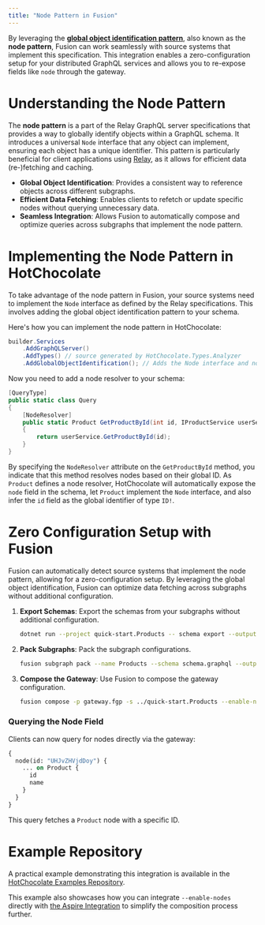 ```yaml
---
title: "Node Pattern in Fusion"
---
```


By leveraging the [**global object identification pattern**](https://graphql.org/learn/global-object-identification/), also known as the **node pattern**, Fusion can work seamlessly with source systems that implement this specification. This integration enables a zero-configuration setup for your distributed GraphQL services and allows you to re-expose fields like `node` through the gateway.

# Understanding the Node Pattern

The **node pattern** is a part of the Relay GraphQL server specifications that provides a way to globally identify objects within a GraphQL schema. It introduces a universal `Node` interface that any object can implement, ensuring each object has a unique identifier. This pattern is particularly beneficial for client applications using [Relay](https://relay.dev), as it allows for efficient data (re-)fetching and caching.

- **Global Object Identification**: Provides a consistent way to reference objects across different subgraphs.
- **Efficient Data Fetching**: Enables clients to refetch or update specific nodes without querying unnecessary data.
- **Seamless Integration**: Allows Fusion to automatically compose and optimize queries across subgraphs that implement the node pattern.

# Implementing the Node Pattern in HotChocolate

To take advantage of the node pattern in Fusion, your source systems need to implement the `Node` interface as defined by the Relay specifications.
This involves adding the global object identification pattern to your schema.

Here's how you can implement the node pattern in HotChocolate:

```csharp
builder.Services
    .AddGraphQLServer()
    .AddTypes() // source generated by HotChocolate.Types.Analyzer
    .AddGlobalObjectIdentification(); // Adds the Node interface and node field
```

Now you need to add a node resolver to your schema:

```csharp
[QueryType]
public static class Query
{
    [NodeResolver]
    public static Product GetProductById(int id, IProductService userService)
    {
        return userService.GetProductById(id);
    }
}
```

By specifying the `NodeResolver` attribute on the `GetProductById` method, you indicate that this method resolves nodes based on their global ID. As `Product` defines a node resolver, HotChocolate will automatically expose the `node` field in the schema, let `Product` implement the `Node` interface, and also infer the `id` field as the global identifier of type `ID!`.

# Zero Configuration Setup with Fusion

Fusion can automatically detect source systems that implement the node pattern, allowing for a zero-configuration setup. By leveraging the global object identification, Fusion can optimize data fetching across subgraphs without additional configuration.

1. **Export Schemas**: Export the schemas from your subgraphs without additional configuration.

   ```bash
   dotnet run --project quick-start.Products -- schema export --output schema.graphql
   ```

2. **Pack Subgraphs**: Pack the subgraph configurations.

   ```bash
   fusion subgraph pack --name Products --schema schema.graphql --output products.fsp
   ```

3. **Compose the Gateway**: Use Fusion to compose the gateway configuration.

   ```bash
   fusion compose -p gateway.fgp -s ../quick-start.Products --enable-nodes
   ```

### Querying the Node Field

Clients can now query for nodes directly via the gateway:

```graphql
{
  node(id: "UHJvZHVjdDoy") {
    ... on Product {
      id
      name
    }
  }
}
```

This query fetches a `Product` node with a specific ID.

# Example Repository

A practical example demonstrating this integration is available in the [HotChocolate Examples Repository](https://github.com/ChilliCream/hotchocolate-examples/tree/master/fusion/relay-schema).

This example also showcases how you can integrate `--enable-nodes` directly with [the Aspire Integration](/docs/fusion/v14/aspire) to simplify the composition process further.
